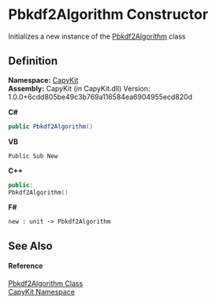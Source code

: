 # Pbkdf2Algorithm Constructor


Initializes a new instance of the <a href="T_CapyKit_Pbkdf2Algorithm">Pbkdf2Algorithm</a> class



## Definition
**Namespace:** <a href="N_CapyKit">CapyKit</a>  
**Assembly:** CapyKit (in CapyKit.dll) Version: 1.0.0+6cdd805be49c3b769a116584ea6904955ecd820d

**C#**
``` C#
public Pbkdf2Algorithm()
```
**VB**
``` VB
Public Sub New
```
**C++**
``` C++
public:
Pbkdf2Algorithm()
```
**F#**
``` F#
new : unit -> Pbkdf2Algorithm
```



## See Also


#### Reference
<a href="T_CapyKit_Pbkdf2Algorithm">Pbkdf2Algorithm Class</a>  
<a href="N_CapyKit">CapyKit Namespace</a>  
